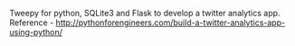 Tweepy for python, SQLite3 and Flask to develop a twitter analytics app.
Reference - http://pythonforengineers.com/build-a-twitter-analytics-app-using-python/
